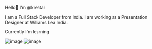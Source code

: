 Hello👋 I’m @kreatar

I am a Full Stack Developer from India. I am working as a Presentation Designer at Williams Lea India.

Currently I'm learning

![image](https://github.com/kreatar/kreatar/assets/152143150/942ff375-af7a-4da1-9b53-a1a3df7dc5ae)
![image](https://github.com/kreatar/kreatar/assets/152143150/ed747fa1-5091-44c2-8151-d9f26bcba5e3) 



<!---
kreatar/kreatar is a ✨ special ✨ repository because its `README.md` (this file) appears on your GitHub profile.
You can click the Preview link to take a look at your changes.
--->
